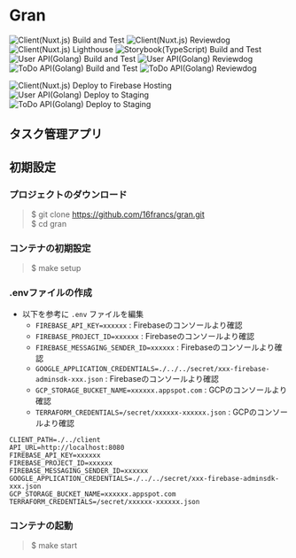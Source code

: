 # Gran

![Client(Nuxt.js) Build and Test](https://github.com/16francs/gran/workflows/Client(Nuxt.js)%20Build%20and%20Test/badge.svg)
![Client(Nuxt.js) Reviewdog](https://github.com/16francs/gran/workflows/Client(Nuxt.js)%20Reviewdog/badge.svg)
![Client(Nuxt.js) Lighthouse](https://github.com/16francs/gran/workflows/Client(Nuxt.js)%20Lighthouse/badge.svg)  
![Storybook(TypeScript) Build and Test](https://github.com/16francs/gran/workflows/Storybook(TypeScript)%20Build%20and%20Test/badge.svg)  
![User API(Golang) Build and Test](https://github.com/16francs/gran/workflows/User%20API(Golang)%20Build%20and%20Test/badge.svg)
![User API(Golang) Reviewdog](https://github.com/16francs/gran/workflows/User%20API(Golang)%20Reviewdog/badge.svg)  
![ToDo API(Golang) Build and Test](https://github.com/16francs/gran/workflows/ToDo%20API(Golang)%20Build%20and%20Test/badge.svg)
![ToDo API(Golang) Reviewdog](https://github.com/16francs/gran/workflows/ToDo%20API(Golang)%20Reviewdog/badge.svg)

![Client(Nuxt.js) Deploy to Firebase Hosting](https://github.com/16francs/gran/workflows/Client(Nuxt.js)%20Deploy%20to%20Firebase%20Hosting/badge.svg)  
![User API(Golang) Deploy to Staging](https://github.com/16francs/gran/workflows/User%20API(Golang)%20Deploy%20to%20Staging/badge.svg)
![ToDo API(Golang) Deploy to Staging](https://github.com/16francs/gran/workflows/ToDo%20API(Golang)%20Deploy%20to%20Staging/badge.svg)

## タスク管理アプリ

## 初期設定

### プロジェクトのダウンロード

> $ git clone https://github.com/16francs/gran.git  
> $ cd gran

### コンテナの初期設定

> $ make setup

### .envファイルの作成

* 以下を参考に `.env` ファイルを編集
  * `FIREBASE_API_KEY=xxxxxx` : Firebaseのコンソールより確認
  * `FIREBASE_PROJECT_ID=xxxxxx` : Firebaseのコンソールより確認
  * `FIREBASE_MESSAGING_SENDER_ID=xxxxxx` : Firebaseのコンソールより確認
  * `GOOGLE_APPLICATION_CREDENTIALS=./../../secret/xxx-firebase-adminsdk-xxx.json` : Firebaseのコンソールより確認
  * `GCP_STORAGE_BUCKET_NAME=xxxxxx.appspot.com` : GCPのコンソールより確認
  * `TERRAFORM_CREDENTIALS=/secret/xxxxxx-xxxxxx.json` : GCPのコンソールより確認

```env
CLIENT_PATH=./../client
API_URL=http://localhost:8080
FIREBASE_API_KEY=xxxxxx
FIREBASE_PROJECT_ID=xxxxxx
FIREBASE_MESSAGING_SENDER_ID=xxxxxx
GOOGLE_APPLICATION_CREDENTIALS=./../../secret/xxx-firebase-adminsdk-xxx.json
GCP_STORAGE_BUCKET_NAME=xxxxxx.appspot.com
TERRAFORM_CREDENTIALS=/secret/xxxxxx-xxxxxx.json
```

### コンテナの起動

> $ make start
